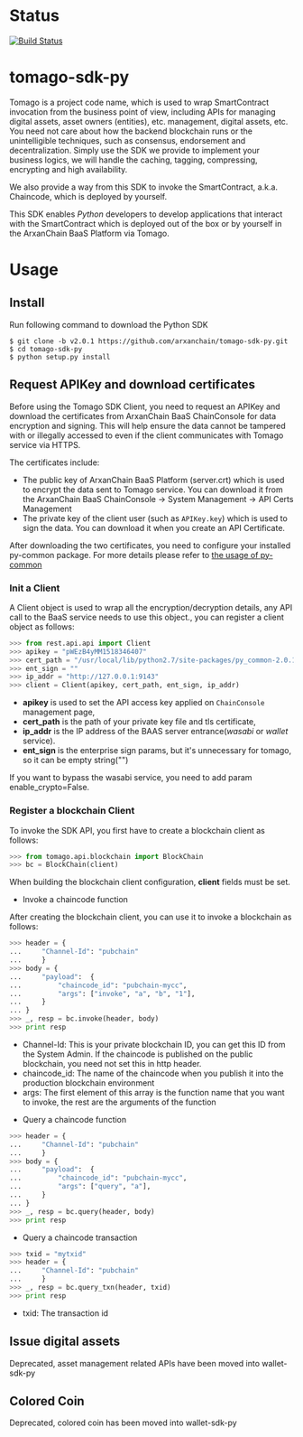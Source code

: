 # Status

[![Build Status](https://travis-ci.org/arxanchain/tomago-sdk-py.svg?branch=master)](https://travis-ci.org/arxanchain/tomago-sdk-py)

# tomago-sdk-py

Tomago is a project code name, which is used to wrap SmartContract invocation
from the business point of view, including APIs for managing digital assets,
asset owners (entities), etc. management, digital assets, etc. You need not
care about how the backend blockchain runs or the unintelligible techniques,
such as consensus, endorsement and decentralization. Simply use the SDK we
provide to implement your business logics, we will handle the caching, tagging,
compressing, encrypting and high availability.

We also provide a way from this SDK to invoke the SmartContract, a.k.a.
Chaincode, which is deployed by yourself.

This SDK enables *Python* developers to develop applications that interact with the
SmartContract which is deployed out of the box or by yourself in the ArxanChain
BaaS Platform via Tomago.

# Usage

## Install

Run following command to download the Python SDK

```code
$ git clone -b v2.0.1 https://github.com/arxanchain/tomago-sdk-py.git
$ cd tomago-sdk-py
$ python setup.py install
```

## Request APIKey and download certificates

Before using the Tomago SDK Client, you need to request an APIKey and download
the certificates from ArxanChain BaaS ChainConsole for data encryption and
signing. This will help ensure the data cannot be tampered with or illegally
accessed to even if the client communicates with Tomago service via HTTPS.

The certificates include:

* The public key of ArxanChain BaaS Platform (server.crt) which is used to
  encrypt the data sent to Tomago service. You can download it from the
  ArxanChain BaaS ChainConsole -> System Management -> API Certs Management
* The private key of the client user (such as `APIKey.key`) which is used to sign the
  data. You can download it when you create an API Certificate.

After downloading the two certificates, you need to configure your installed
py-common package.
For more details please refer to [the usage of py-common](https://github.com/arxanchain/py-common#usage)

### Init a Client
A Client object is used to wrap all the encryption/decryption details, any API call
to the BaaS service needs to use this object., you can register a client object as follows:

```python
>>> from rest.api.api import Client
>>> apikey = "pWEzB4yMM1518346407"
>>> cert_path = "/usr/local/lib/python2.7/site-packages/py_common-2.0.1-py2.7.egg/cryption/ecc/certs"
>>> ent_sign = ""
>>> ip_addr = "http://127.0.0.1:9143"
>>> client = Client(apikey, cert_path, ent_sign, ip_addr)
```

* **apikey** is used to set the API access key applied on `ChainConsole` management page,
* **cert_path** is the path of your private key file and tls certificate,
* **ip_addr** is the IP address of the BAAS server entrance(*wasabi* or *wallet* service). 
* **ent_sign** is the enterprise sign params, but it's unnecessary for tomago, so it can be empty string("")

If you want to bypass the wasabi service, you need to add param enable_crypto=False.

### Register a blockchain Client

To invoke the SDK API, you first have to create a blockchain client as follows:

```python
>>> from tomago.api.blockchain import BlockChain
>>> bc = BlockChain(client)
```

When building the blockchain client configuration, **client** fields must
be set.

* Invoke a chaincode function

After creating the blockchain client, you can use it to invoke a blockchain
as follows:

```python
>>> header = {
...     "Channel-Id": "pubchain"
...     }
>>> body = {
...     "payload":  {
...         "chaincode_id": "pubchain-mycc",
...         "args": ["invoke", "a", "b", "1"],
...     }
... }
>>> _, resp = bc.invoke(header, body)
>>> print resp
```

  - Channel-Id: This is your private blockchain ID, you can get this ID from
    the System Admin. If the chaincode is published on the public blockchain,
    you need not set this in http header.
  - chaincode_id: The name of the chaincode when you publish it into the
    production blockchain environment
  - args: The first element of this array is the function name that you want to
    invoke, the rest are the arguments of the function

* Query a chaincode function

```python
>>> header = {
...     "Channel-Id": "pubchain"
...     }
>>> body = {
...     "payload":  {
...         "chaincode_id": "pubchain-mycc",
...         "args": ["query", "a"],
...     }
... }
>>> _, resp = bc.query(header, body)
>>> print resp
```

* Query a chaincode transaction

```python
>>> txid = "mytxid"
>>> header = {
...     "Channel-Id": "pubchain"
...     }
>>> _, resp = bc.query_txn(header, txid)
>>> print resp
```

  - txid: The transaction id

## Issue digital assets

Deprecated, asset management related APIs have been moved into wallet-sdk-py

## Colored Coin

Deprecated, colored coin has been moved into wallet-sdk-py
